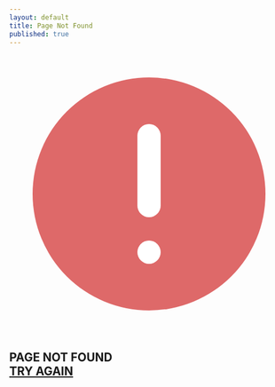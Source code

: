 ```yaml
---
layout: default
title: Page Not Found
published: true
---
```

<div class="mc404__content">
<svg viewBox="0 0 24 24" fill="none" xmlns="http://www.w3.org/2000/svg"><circle cx="12" cy="12" r="10" fill="#d32f2fb6"/><path d="M12 7V13" stroke="white" stroke-width="2" stroke-linecap="round"/><circle cx="12" cy="17" r="1" fill="white"/></svg>
<h2>PAGE NOT FOUND<br><a href="/">TRY AGAIN</a></h2>
</div>